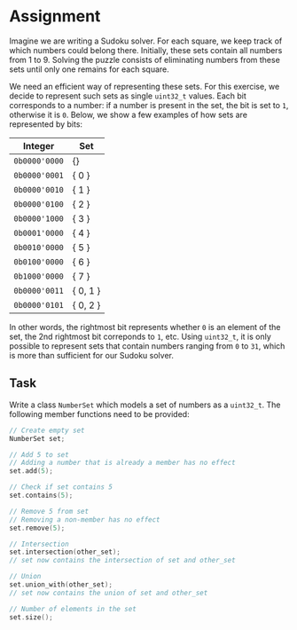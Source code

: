 # Assignment

Imagine we are writing a Sudoku solver.
For each square, we keep track of which numbers could belong there.
Initially, these sets contain all numbers from 1 to 9.
Solving the puzzle consists of eliminating numbers from these
sets until only one remains for each square.

We need an efficient way of representing these sets.
For this exercise, we decide to represent such sets
as single `uint32_t` values. Each bit corresponds to a number:
if a number is present in the set, the bit is set to `1`, otherwise
it is `0`. Below, we show a few examples of how sets are represented by bits:

| Integer | Set |
|-|-|
|`0b0000'0000`| {} |
|`0b0000'0001`| { 0 } |
|`0b0000'0010`| { 1 } |
|`0b0000'0100`| { 2 } |
|`0b0000'1000`| { 3 } |
|`0b0001'0000`| { 4 } |
|`0b0010'0000`| { 5 } |
|`0b0100'0000`| { 6 } |
|`0b1000'0000`| { 7 } |
|`0b0000'0011`| { 0, 1 } |
|`0b0000'0101`| { 0, 2 } |

In other words, the rightmost bit represents whether `0` is an element of the set,
the 2nd rightmost bit correponds to `1`, etc. Using `uint32_t`, it is only possible
to represent sets that contain numbers ranging from `0` to `31`, which is more than sufficient
for our Sudoku solver.

## Task

Write a class `NumberSet` which models a set of numbers as a `uint32_t`.
The following member functions need to be provided:

```c++
// Create empty set
NumberSet set;

// Add 5 to set
// Adding a number that is already a member has no effect
set.add(5);

// Check if set contains 5
set.contains(5);

// Remove 5 from set
// Removing a non-member has no effect
set.remove(5);

// Intersection
set.intersection(other_set);
// set now contains the intersection of set and other_set

// Union
set.union_with(other_set);
// set now contains the union of set and other_set

// Number of elements in the set
set.size();
```
